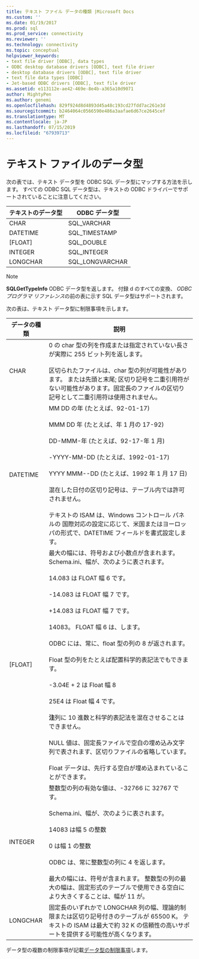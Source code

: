 ```yaml
---
title: テキスト ファイル データの種類 |Microsoft Docs
ms.custom: ''
ms.date: 01/19/2017
ms.prod: sql
ms.prod_service: connectivity
ms.reviewer: ''
ms.technology: connectivity
ms.topic: conceptual
helpviewer_keywords:
- text file driver [ODBC], data types
- ODBC desktop database drivers [ODBC], text file driver
- desktop database drivers [ODBC], text file driver
- text file data types [ODBC]
- Jet-based ODBC drivers [ODBC], text file driver
ms.assetid: e113112e-ae42-469e-8e4b-a365a10d9071
author: MightyPen
ms.author: genemi
ms.openlocfilehash: 829f924d8d4893d45a48c193cd27fdd7ac261e3d
ms.sourcegitcommit: b2464064c0566590e486a3aafae6d67ce2645cef
ms.translationtype: MT
ms.contentlocale: ja-JP
ms.lasthandoff: 07/15/2019
ms.locfileid: "67939713"
---
```

# <a name="text-file-data-types"></a>テキスト ファイルのデータ型
次の表では、テキスト データ型を ODBC SQL データ型にマップする方法を示します。 すべての ODBC SQL データ型は、テキストの ODBC ドライバーでサポートされていることに注意してください。  
  
|テキストのデータ型|ODBC データ型|  
|--------------------|--------------------|  
|CHAR|SQL_VARCHAR|  
|DATETIME|SQL_TIMESTAMP|  
|[FLOAT]|SQL_DOUBLE|  
|INTEGER|SQL_INTEGER|  
|LONGCHAR|SQL_LONGVARCHAR|  
  
> [!NOTE]  
>  **SQLGetTypeInfo** ODBC データ型を返します。 付録 d のすべての変換、 *ODBC プログラマ リファレンス*の前の表に示す SQL データ型はサポートされます。  
  
 次の表は、テキスト データ型に制限事項を示します。  
  
|データの種類|説明|  
|---------------|-----------------|  
|CHAR|0 の char 型の列を作成または指定されていない長さが実際に 255 ビット列を返します。<br /><br /> 区切られたファイルは、char 型の列が可能性があります。 または先頭と末尾; 区切り記号を二重引用符がない可能性があります。固定長のファイルの区切り記号として二重引用符は使用されません。|  
|DATETIME|MM DD の年 (たとえば、92-01-17)<br /><br /> MMM DD 年 (たとえば、年 1 月の 17-92)<br /><br /> DD-MMM-年 (たとえば、92-17-年 1 月)<br /><br /> -YYYY-MM-DD (たとえば、1992-01-17)<br /><br /> YYYY MMM--DD (たとえば、1992 年 1 月 17 日)<br /><br /> 混在した日付の区切り記号は、テーブル内では許可されません。<br /><br /> テキストの ISAM は、Windows コントロール パネルの 国際対応の設定に応じて、米国またはヨーロッパの形式で、DATETIME フィールドを書式設定します。|  
|[FLOAT]|最大の幅には、符号および小数点が含まれます。 Schema.ini、幅が、次のように表されます。<br /><br /> 14.083 は FLOAT 幅 6 です。<br /><br /> -14.083 は FLOAT 幅 7 です。<br /><br /> +14.083 は FLOAT 幅 7 です。<br /><br /> 14083。 FLOAT 幅 6 は、します。<br /><br /> ODBC には、常に、float 型の列の 8 が返されます。<br /><br /> Float 型の列をたとえば配置科学的表記法でもできます。<br /><br /> -3.04E + 2 は Float 幅 8<br /><br /> 25E4 は Float 幅 4 です。<br /><br /> **注**列に 10 進数と科学的表記法を混在させることはできません。<br /><br /> NULL 値は、固定長ファイルで空白の埋め込み文字列で表されます、区切りファイルの省略しています。<br /><br /> Float データは、先行する空白が埋め込まれていることができます。|  
|INTEGER|整数型の列の有効な値は、-32766 に 32767 です。<br /><br /> Schema.ini、幅が、次のように表されます。<br /><br /> 14083 は幅 5 の整数<br /><br /> 0 は幅 1 の整数<br /><br /> ODBC は、常に整数型の列に 4 を返します。<br /><br /> 最大の幅には、符号が含まれます。 整数型の列の最大の幅は、固定形式のテーブルで使用できる空白により大きくすることは、幅が 11 が。|  
|LONGCHAR|固定長のいずれかで LONGCHAR 列の幅、理論的制限または区切り記号付きのテーブルが 65500 K。 テキストの ISAM は最大で約 32 K の信頼性の高いサポートを提供する可能性が高くなります。|  
  
 データ型の複数の制限事項が記載[データ型の制限事項](../../odbc/microsoft/data-type-limitations.md)します。
